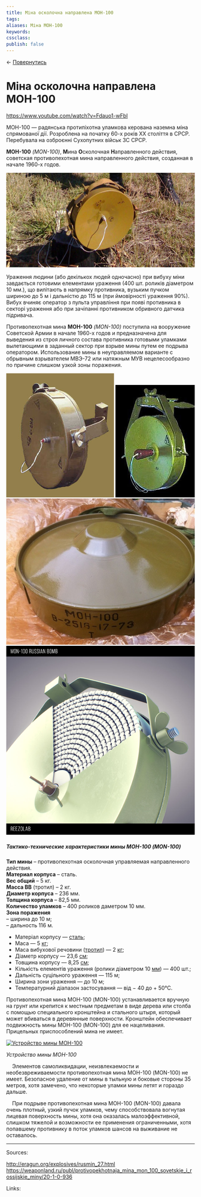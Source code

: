 ```yaml
---
title: Міна осколочна направлена МОН-100
tags: 
aliases: Міна МОН-100
keywords:
cssclass:
publish: false
---
```


← [Повернутись](./index.md)

# Міна осколочна направлена МОН-100
https://www.youtube.com/watch?v=Fdauo1-wFbI

МОН-100 — радянська протипіхотна уламкова керована наземна міна спрямованої дії. Розроблена на початку 60-х років XX століття в СРСР. Перебувала на озброєнні Сухопутних військ ЗС СРСР.

**МОН-100** _(MON-100)_, **М**ина **О**сколочная **Н**аправленного действия, советская противопехотная мина направленного действия, созданная в начале 1960-х годов.

![](./assets/mon-100_5.png)

Ураження людини (або декількох людей одночасно) при вибуху міни завдається готовими елементами ураження (400 шт. роликів діаметром 10 мм.), що вилітають в напрямку противника, вузьким пучком шириною до 5 м і дальністю до 115 м (при ймовірності ураження 90%). Вибух вчиняє оператор з пульта управління при появі противника в секторі ураження або при зачіпанні противником обривного датчика підривача.

Противопехотная мина **МОН-100** _(MON-100)_ поступила на вооружение Советской Армии в начале 1960-х годов и предназначена для выведения из строя личного состава противника готовыми уламками вылетающими в заданный сектор при взрыве мины путем ее подрыва оператором. Использование мины в неуправляемом варианте с обрывным взрывателем МВЭ-72 или натяжным МУВ нецелесообразно по причине слишком узкой зоны поражения.

![](./assets/mon-100.png)
![](./assets/mon-100_4.png)
![](./assets/mon-100_1.png)
![](./assets/mon-100_2.png)

##### **_Тактико-технические характеристики мины МОН-100 (MON-100)_**

**Тип мины** – противопехотная осколочная управляемая направленного действия.  
**Материал корпуса** – сталь.  
**Вес общий** – 5 кг.  
**Масса ВВ** (тротил) – 2 кг.  
**Диаметр корпуса** – 236 мм.  
**Толщина корпуса** – 82,5 мм.  
**Количество уламков** – 400 роликов даметром 10 мм.  
**Зона поражения**  
– ширина до 10 м;  
– дальность 116 м.

-   Матеріал корпусу — [сталь](https://uk.wikipedia.org/wiki/%D0%A1%D1%82%D0%B0%D0%BB%D1%8C "Сталь");
-   Маса — 5 [кг](https://uk.wikipedia.org/wiki/%D0%9A%D0%B3 "Кг");
-   Маса вибухової речовини ([тротил](https://uk.wikipedia.org/wiki/%D0%A2%D1%80%D0%BE%D1%82%D0%B8%D0%BB "Тротил")) — 2 [кг](https://uk.wikipedia.org/wiki/%D0%9A%D0%B3 "Кг");
-   Діаметр корпусу — 23,6 [см](https://uk.wikipedia.org/wiki/%D0%A1%D0%BC "См");
-   Товщина корпусу — 8,25 [см](https://uk.wikipedia.org/wiki/%D0%A1%D0%BC "См");
-   Кількість елементів ураження (ролики діаметром 10 [мм](https://uk.wikipedia.org/wiki/%D0%9C%D0%BC "Мм")) — 400 шт.;
-   Дальність суцільного ураження — 115 м;
-   Ширина зони ураження — до 10 м;
-   Температурний діапазон застосування — від − 40 до + 50°С.

Противопехотная мина МОН-100 (MON-100) устанавливается вручную на грунт или крепится к местным предметам в виде дерева или столба с помощью специального кронштейна и стального штыря, который может вбиваться в деревянные поверхности. Кронштейн обеспечивает подвижность мины МОН-100 (MON-100) для ее нацеливания. Прицельных приспособлений мина не имеет.

[![Устройство мины МОН-100](http://eragun.org/wp-content/uploads/2020/01/mon-100_ustroystvo-1.jpg)](http://eragun.org/explosives/rusmin_27.html/attachment/mon-100_ustroystvo-2)

_Устройство мины МОН-100_

    Элементов самоликвидации, неизвлекаемости и необезвреживаемости противопехотная мина МОН-100 (MON-100) не имеет. Безопасное удаление от мины в тыльную и боковые стороны 35 метров, хотя замечено, что некоторые уламки мины летят и гораздо дальше.

    При подрыве противопехотная мина МОН-100 (MON-100) давала очень плотный, узкий пучок уламков, чему способствовала вогнутая лицевая поверхность мины, хотя она оказалась малоэффективной, слишком тяжелой и возможности ее применения ограниченными, хотя попавшему противнику в поток уламков шансов на выживание не оставалось.





---------
Sources:

http://eragun.org/explosives/rusmin_27.html
https://weaponland.ru/publ/protivopekhotnaja_mina_mon_100_sovetskie_i_rossijskie_miny/20-1-0-936


Links:


